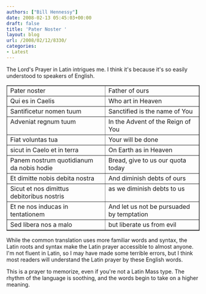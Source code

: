 ```yaml
---
authors: ["Bill Hennessy"]
date: 2008-02-13 05:45:03+00:00
draft: false
title: 'Pater Noster '
layout: blog
url: /2008/02/12/8330/
categories:
- Latest
---
```


The Lord's Prayer in Latin intrigues me.  I think it's because it's so easily understood to speakers of English.
<table cellpadding="2" cellspacing="0" border="1" >
<tr >

<td >Pater noster
</td>

<td >Father of ours
</td>
</tr>
<tr >

<td >Qui es in Caelis
</td>

<td >Who art in Heaven
</td>
</tr>
<tr >

<td valign="top" >Santificetur nomen tuum
</td>

<td valign="top" >Sanctified is the name of You
</td>
</tr>
<tr >

<td valign="top" >Adveniat regnum tuum
</td>

<td valign="top" >In the Advent of the Reign of You
</td>
</tr>
<tr >

<td valign="top" >Fiat voluntas tua
</td>

<td valign="top" >Your will be done
</td>
</tr>
<tr >

<td valign="top" >sicut in Caelo et in terra
</td>

<td valign="top" >On Earth as in Heaven
</td>
</tr>
<tr >

<td valign="top" >Panem nostrum quotidianum da nobis hodie
</td>

<td valign="top" >Bread, give to us our quota today
</td>
</tr>
<tr >

<td valign="top" >Et dimitte nobis debita nostra
</td>

<td valign="top" >And diminish debts of ours
</td>
</tr>
<tr >

<td valign="top" >Sicut et nos dimittus  debitoribus nostris
</td>

<td valign="top" >as we diminish debts to us
</td>
</tr>
<tr >

<td valign="top" >Et ne nos inducas in tentationem
</td>

<td valign="top" >And let us not be pursuaded by temptation
</td>
</tr>
<tr >

<td valign="top" >Sed libera nos a malo
</td>

<td valign="top" >but liberate us from evil
</td>
</tr>
</table>
While the common translation uses more familiar words and syntax, the Latin roots and syntax make the Latin prayer accessible to almost anyone. I'm not fluent in Latin, so I may have made some terrible errors, but I think most readers will understand the Latin prayer by these English words.

This is a prayer to memorize, even if you're not a Latin Mass type.  The rhythm of the language is soothing, and the words begin to take on a higher meaning.
